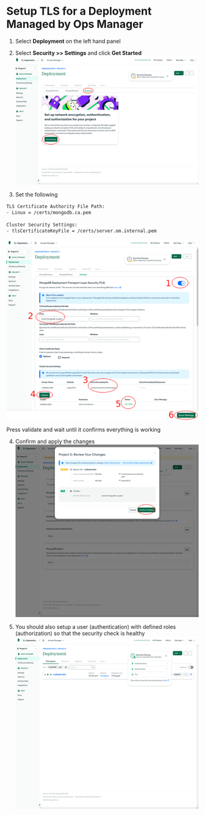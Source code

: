 # Setup TLS for a Deployment Managed by Ops Manager

1. Select **Deployment** on the left hand panel

2. Select **Security >> Settings** and click **Get Started**
![](images/01-start.png)

3. Set the following
```
TLS Certificate Authority File Path:
- Linux = /certs/mongodb.ca.pem

Cluster Security Settings:
- tlsCertificateKeyFile = /certs/server.om.internal.pem
```
![](images/02-settings.png)

Press validate and wait until it confirms everything is working

4. Confirm and apply the changes
![](images/03-apply.png)

5. You should also setup a user (authentication) with defined roles (authorization) so that the security check is healthy
![](images/04-finished.png)